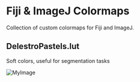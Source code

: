 # Fiji & ImageJ Colormaps
Collection of custom colormaps for Fiji and ImageJ. 

## DelestroPastels.lut
Soft colors, useful for segmentation tasks

![MyImage](http://delestro.github.io/images/DelestroPastels.png)
